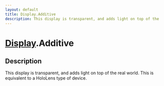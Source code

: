 ```yaml
---
layout: default
title: Display.Additive
description: This display is transparent, and adds light on top of the real world. This is equivalent to a HoloLens type of device.
---
```

# [Display]({{site.url}}/Pages/Reference/Display.html).Additive

## Description
This display is transparent, and adds light on top of
the real world. This is equivalent to a HoloLens type of device.

